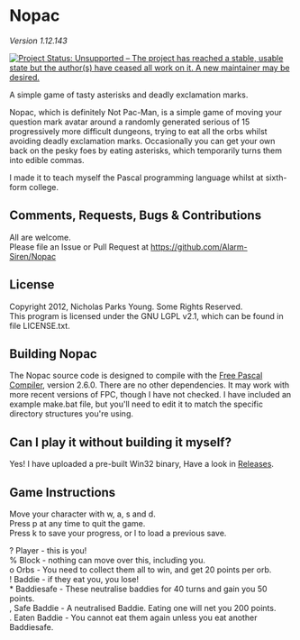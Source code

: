 # Nopac
*Version 1.12.143*

[![Project Status: Unsupported – The project has reached a stable, usable state but the author(s) have ceased all work on it. A new maintainer may be desired.](https://www.repostatus.org/badges/latest/unsupported.svg)](https://www.repostatus.org/#unsupported)

A simple game of tasty asterisks and deadly exclamation marks.

Nopac, which is definitely Not Pac-Man, is a simple game of moving your question mark avatar around a randomly generated serious of 15 progressively more difficult dungeons, trying to eat all the orbs whilst avoiding deadly exclamation marks. Occasionally you can get your own back on the pesky foes by eating asterisks, which temporarily turns them into edible commas.

I made it to teach myself the Pascal programming language whilst at sixth-form college.

## Comments, Requests, Bugs & Contributions
All are welcome.  
Please file an Issue or Pull Request at https://github.com/Alarm-Siren/Nopac

## License
Copyright 2012, Nicholas Parks Young. Some Rights Reserved.  
This program is licensed under the GNU LGPL v2.1, which can be found in file LICENSE.txt.

## Building Nopac
The Nopac source code is designed to compile with the [Free Pascal Compiler](https://www.freepascal.org/), version 2.6.0. There are no other dependencies. It may work with more recent versions of FPC, though I have not checked. I have included an example make.bat file, but you'll need to edit it to match the specific directory structures you're using.

## Can I play it without building it myself?
Yes! I have uploaded a pre-built Win32 binary, Have a look in [Releases](https://github.com/Alarm-Siren/Nopac/releases).

## Game Instructions
Move your character with w, a, s and d.  
Press p at any time to quit the game.  
Press k to save your progress, or l to load a previous save.  

? Player - this is you!  
% Block - nothing can move over this, including you.  
o Orbs - You need to collect them all to win, and get 20 points per orb.  
! Baddie - if they eat you, you lose!  
&ast; Baddiesafe - These neutralise baddies for 40 turns and gain you 50 points.  
, Safe Baddie - A neutralised Baddie. Eating one will net you 200 points.  
. Eaten Baddie - You cannot eat them again unless you eat another Baddiesafe.  

